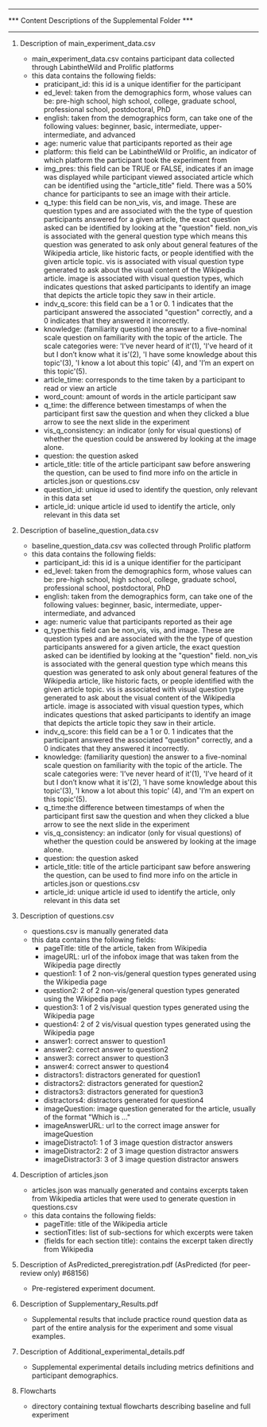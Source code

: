 *******************************************************
*** Content Descriptions of the Supplemental Folder ***
*******************************************************

1. Description of main_experiment_data.csv
	- main_experiment_data.csv contains participant data collected through LabintheWild and Prolific platforms
	- this data contains the following fields:
		- praticipant_id: this id is a unique identifier for the participant
		- ed_level: taken from the demographics form, whose values can be: pre-high school, high school,
			    college, graduate school, professional school, postdoctoral, PhD
		- english: taken from the demographics form, can take one of the following values: beginner, 
			   basic, intermediate, upper-intermediate, and advanced
		- age: numeric value that participants reported as their age
		- platform: this field can be LabintheWild or Prolific, an indicator of which platform the participant
			    took the experiment from
		- img_pres: this field can be TRUE or FALSE, indicates if an image was displayed while participant viewed
			    associated article which can be identified using the "article_title" field. There was
			    a 50% chance for participants to see an image with their article.
		- q_type: this field can be non_vis, vis, and image. These are question types and are associated with the
			  the type of question participants answered for a given article, the exact question asked can be 
			  identified by looking at the "question" field. non_vis is associated with the general question type 
			  which means this question was generated to ask only about general features of the Wikipedia article,
			  like historic facts, or people identified with the given article topic. vis is associated with
			  visual question type generated to ask about the visual content of the Wikipedia article. image is
			  associated with visual question types, which indicates questions that asked participants to identify
			  an image that depicts the article topic they saw in their article.
		- indv_q_score: this field can be a 1 or 0. 1 indicates that the participant answered the associated "question"
				correctly, and a 0 indicates that they answered it incorrectly.
		- knowledge: (familiarity question) the answer to a five-nominal scale question on familiarity with the 
			     topic of the article. The scale categories were: 'I’ve never heard of it'(1), 'I’ve heard of it but 
			     I don’t know what it is'(2), 'I have some knowledge about this topic'(3), 'I know a lot about this
			     topic' (4), and 'I’m an expert on this topic'(5).
		- article_time: corresponds to the time taken by a participant to read or view an article
		- word_count: amount of words in the article participant saw
		- q_time: the difference between timestamps of when the participant first saw the question and when they 
			  clicked a blue arrow to see the next slide in the experiment
		- vis_q_consistency:  an indicator (only for visual questions) of whether the question could be answered 
    				      by looking at the image alone.
		- question: the question asked
		- article_title: title of the article participant saw before answering the question, can be used to find more
				 info on the article in articles.json or questions.csv
		- question_id: unique id used to identify the question, only relevant in this data set
		- article_id: unique article id used to identify the article, only relevant in this data set

2. Description of baseline_question_data.csv
	- baseline_question_data.csv was collected through Prolific platform
	- this data contains the following fields:
		- participant_id: this id is a unique identifier for the participant
		- ed_level: taken from the demographics form, whose values can be: pre-high school, high school,
			    college, graduate school, professional school, postdoctoral, PhD
		- english: taken from the demographics form, can take one of the following values: beginner, 
			   basic, intermediate, upper-intermediate, and advanced
		- age: numeric value that participants reported as their age
		- q_type:this field can be non_vis, vis, and image. These are question types and are associated with the
			  the type of question participants answered for a given article, the exact question asked can be 
			  identified by looking at the "question" field. non_vis is associated with the general question type 
			  which means this question was generated to ask only about general features of the Wikipedia article,
			  like historic facts, or people identified with the given article topic. vis is associated with
			  visual question type generated to ask about the visual content of the Wikipedia article. image is
			  associated with visual question types, which indicates questions that asked participants to identify
			  an image that depicts the article topic they saw in their article.
		- indv_q_score: this field can be a 1 or 0. 1 indicates that the participant answered the associated "question"
				correctly, and a 0 indicates that they answered it incorrectly.
		- knowledge: (familiarity question) the answer to a five-nominal scale question on familiarity with the 
			     topic of the article. The scale categories were: 'I’ve never heard of it'(1), 'I’ve heard of it but 
			     I don’t know what it is'(2), 'I have some knowledge about this topic'(3), 'I know a lot about this
			     topic' (4), and 'I’m an expert on this topic'(5).
		- q_time:the difference between timestamps of when the participant first saw the question and when they 
			  clicked a blue arrow to see the next slide in the experiment
		- vis_q_consistency:  an indicator (only for visual questions) of whether the question could be answered 
    				      by looking at the image alone.
		- question: the question asked
		- article_title: title of the article participant saw before answering the question, can be used to find more
				 info on the article in articles.json or questions.csv
		- article_id: unique article id used to identify the article, only relevant in this data set

3. Description of questions.csv
	- questions.csv is manually generated data
	- this data contains the following fields:
		- pageTitle: title of the article, taken from Wikipedia 
		- imageURL: url of the infobox image that was taken from the Wikipedia page directly
		- question1: 1 of 2 non-vis/general question types generated using the Wikipedia page
		- question2: 2 of 2 non-vis/general question types generated using the Wikipedia page
		- question3: 1 of 2 vis/visual question types generated using the Wikipedia page 
		- question4: 2 of 2 vis/visual question types generated using the Wikipedia page 
		- answer1: correct answer to question1
		- answer2: correct answer to question2
		- answer3: correct answer to question3
		- answer4: correct answer to question4
		- distractors1: distractors generated for question1
		- distractors2: distractors generated for question2
		- distractors3: distractors generated for question3
		- distractors4: distractors generated for question4
		- imageQuestion: image question generated for the article, usually of the format 
				 "Which is ..."
		- imageAnswerURL: url to the correct image answer for imageQuestion
		- imageDistracto1: 1 of 3 image question distractor answers
		- imageDistractor2: 2 of 3 image question distractor answers
		- imageDistractor3: 3 of 3 image question distractor answers

4. Description of articles.json
	- articles.json was manually generated and contains excerpts taken from Wikipedia articles that
	  were used to generate question in questions.csv
	- this data contains the following fields:
		- pageTitle: title of the Wikipedia article
		- sectionTitles: list of sub-sections for which excerpts were taken
		- (fields for each section title): contains the excerpt taken directly from Wikipedia

5. Description of AsPredicted_preregistration.pdf (AsPredicted (for peer-review only) #68156)
	- Pre-registered experiment document.

6. Description of Supplementary_Results.pdf
	- Supplemental results that include practice round question data as part of the entire analysis for the experiment and some visual examples.

7. Description of Additional_experimental_details.pdf
	- Supplemental experimental details including metrics definitions and participant demographics.
8. Flowcharts
	- directory containing textual flowcharts describing baseline and full experiment


